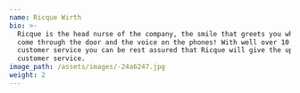 ```yaml
---
name: Ricque Wirth
bio: >-
  Ricque is the head nurse of the company, the smile that greets you when you
  come through the door and the voice on the phones! With well over 10 years of
  customer service you can be rest assured that Ricque will give the upmost
  customer service.
image_path: /assets/images/-24a6247.jpg
weight: 2
---
```



